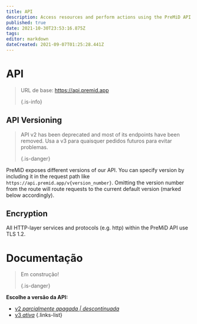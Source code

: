 ```yaml
---
title: API
description: Access resources and perform actions using the PreMiD API
published: true
date: 2021-10-30T23:53:16.875Z
tags:
editor: markdown
dateCreated: 2021-09-07T01:25:28.441Z
---
```


# API

> URL de base: https://api.premid.app 
> 
> {.is-info}

## API Versioning
> API v2 has been deprecated and most of its endpoints have been removed. Usa a v3 para quaisquer pedidos futuros para evitar problemas. 
> 
> {.is-danger}

PreMiD exposes different versions of our API. You can specify version by including it in the request path like `https://api.premid.app/v{version_number}`. Omitting the version number from the route will route requests to the current default version (marked below accordingly).

## Encryption

All HTTP-layer services and protocols (e.g. http) within the PreMiD API use TLS 1.2.

# Documentação
> Em construção! 
> 
> {.is-danger}

**Escolhe a versão da API:**
- [v2 *parcialmente apagada | descontinuada*](/dev/api/v2)
- [v3 *ativa*](/dev/api/v3)
{.links-list}